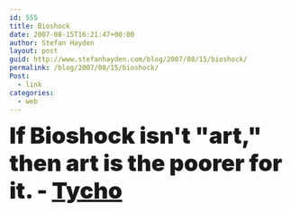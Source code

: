 ```yaml
---
id: 555
title: Bioshock
date: 2007-08-15T16:21:47+00:00
author: Stefan Hayden
layout: post
guid: http://www.stefanhayden.com/blog/2007/08/15/bioshock/
permalink: /blog/2007/08/15/bioshock/
Post:
  - link
categories:
  - web
---
```

<span style="font-size:40px; font-weight:900;">If Bioshock isn't "art," then art is the poorer for it. - <a href="http://www.penny-arcade.com/2007/08/15">Tycho</a></span>
